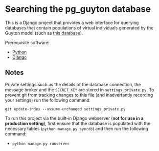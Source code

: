 Searching the pg_guyton database
==============================================================================

This is a Django project that provides a web interface for querying databases
that contain populations of virtual individuals generated by the Guyton model
(such as [this database](https://github.com/rma/pg_guyton)).

Prerequisite software:

* [Python](http://www.python.org/)
* [Django](https://www.djangoproject.com/)

Notes
------------------------------------------------------------------------------

Private settings such as the details of the database connection, the message
broker and the `SECRET_KEY` are stored in `settings_private.py`. To prevent
git from tracking changes to this file (and inadvertantly recording your
settings) run the following command:

`git update-index --assume-unchanged settings_private.py`

To run this project via the built-in Django webserver (**not for use in a
production setting**), first ensure that the database is populated with the
necessary tables (`python manage.py syncdb`) and then run the following
command:

* `python manage.py runserver`
